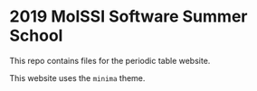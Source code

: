 # 2019 MolSSI Software Summer School

This repo contains files for the periodic table website.

This website uses the `minima` theme.
